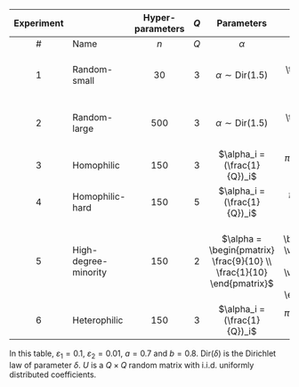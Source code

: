 | Experiment |                      | Hyper-parameters | $Q$ |                               Parameters                              |                                     $\pi$                                    |
|:----------:|----------------------|:----------------:|:---:|:---------------------------------------------------------------------:|:----------------------------------------------------------------------------:|
|     \#     |         Name         |        $n$       | $Q$ |                                $\alpha$                               |                                     $\pi$                                    |
|      1     |     Random-small     |        30        |  3  |                     $\alpha \sim \text{Dir}(1.5)$                     |                 $\pi = U U^T \times \frac{1}{2}$ (normalized)                |
|      2     |     Random-large     |        500       |  3  |                     $\alpha \sim \text{Dir}(1.5)$                     |                 $\pi = U U^T \times \frac{1}{2}$ (normalized)                |
|      3     |      Homophilic      |        150       |  3  |                      $\alpha_i = (\frac{1}{Q})_i$                     |           $\pi_{ii} = 1-\varepsilon_1, \ \pi_{ij} = \varepsilon_2$           |
|      4     |    Homophilic-hard   |        150       |  5  |                      $\alpha_i = (\frac{1}{Q})_i$                     |       $\pi_{ii} \sim \mathcal{U}([0.5, 1)), \ \pi_{ij} = \varepsilon_2$      |
|      5     | High-degree-minority |        150       |  2  | $\alpha = \begin{pmatrix} \frac{9}{10} \\ \frac{1}{10} \end{pmatrix}$ | $\pi = \begin{pmatrix} \varepsilon_1 & a \\ \varepsilon_2 & b \end{pmatrix}$ |
|      6     |     Heterophilic     |        150       |  3  |                      $\alpha_i = (\frac{1}{Q})_i$                     |          $\pi_{ii} = \varepsilon_2, \ \pi_{ij} = 1 - \varepsilon_1$          |

In this table, $\varepsilon_1 = 0.1$, $\varepsilon_2=0.01$, $a = 0.7$ and $b=0.8$. $\text{Dir}(\delta)$ is the Dirichlet law of parameter $\delta$. $U$ is a $Q \times Q$ random matrix with i.i.d. uniformly distributed coefficients.